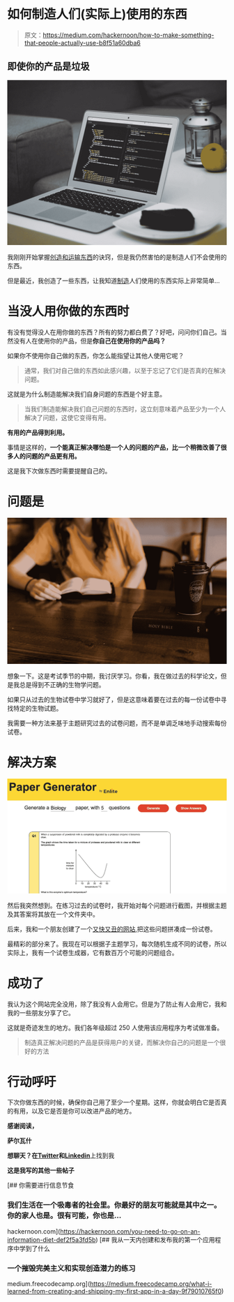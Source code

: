 # 如何制造人们(实际上)使用的东西

> 原文：<https://medium.com/hackernoon/how-to-make-something-that-people-actually-use-b8f51a60dba6>

## 即使你的产品是垃圾

![](img/ef983a654ef814b191ede9af0deec8ed.png)

我刚刚开始掌握[创造和运输东西](https://medium.freecodecamp.org/what-i-learned-from-creating-and-shipping-my-first-app-in-a-day-9f79010765f0)的诀窍，但是我仍然害怕的是制造人们不会使用的东西。

但是最近，我创造了一些东西，让我知道[制造](https://hackernoon.com/tagged/making)人们使用的东西实际上非常简单…

# 当没人用你做的东西时

有没有觉得没人在用你做的东西？所有的努力都白费了？好吧，问问你们自己。当然没有人在使用你的产品，但是**你自己在使用你的产品吗？**

如果你不使用你自己做的东西，你怎么能指望让其他人使用它呢？

> 通常，我们对自己做的东西如此感兴趣，以至于忘记了它们是否真的在解决问题。

这就是为什么制造能解决我们自身问题的东西是个好主意。

> 当我们制造能解决我们自己问题的东西时，这立刻意味着产品至少为一个人解决了问题，这使它变得有用。

**有用的产品得到利用。**

事情是这样的，**一个能真正解决哪怕是一个人的问题的产品，比一个稍微改善了很多人的问题的产品更有用。**

这是我下次做东西时需要提醒自己的。

# 问题是

![](img/4a240e023d988729777e3a084fb349d6.png)

想象一下。这是考试季节的中期，我讨厌学习。你看，我在做过去的科学论文，但是我总是得到不正确的生物学问题。

如果只从过去的生物试卷中学习就好了，但是这意味着要在过去的每一份试卷中寻找特定的生物试题。

我需要一种方法来基于主题研究过去的试卷问题，而不是单调乏味地手动搜索每份试卷。

# 解决方案

![](img/d36bc70a65e1854b519972f4f27d3fd1.png)

然后我突然想到。在练习过去的试卷时，我开始对每个问题进行截图，并根据主题及其答案将其放在一个文件夹中。

后来，我和一个朋友创建了一个[又快又丑的网站](http://enlite-app.com/Generator.html),把这些问题拼凑成一份试卷。

最精彩的部分来了。我现在可以根据子主题学习，每次随机生成不同的试卷，所以实际上，我有一个试卷生成器，它有数百万个可能的问题组合。

# 成功了

我认为这个网站完全没用，除了我没有人会用它。但是为了防止有人会用它，我和我的一些朋友分享了它。

这就是奇迹发生的地方。我们各年级超过 250 人使用该应用程序为考试做准备。

> 制造真正解决问题的产品是获得用户的关键，而解决你自己的问题是一个很好的方法

# 行动呼吁

下次你做东西的时候，确保你自己用了至少一个星期。这样，你就会明白它是否真的有用，以及它是否是你可以改进产品的地方。

**感谢阅读，**

**萨尔瓦什**

**想聊天？在**[**Twitter**](https://twitter.com/SarvasvKulpati)**和**[**Linkedin**](https://www.linkedin.com/in/sarvasvkulpati/)上找到我

**这是我写的其他一些帖子**

[](https://hackernoon.com/you-need-to-go-on-an-information-diet-def2f5a3fd5b) [## 你需要进行信息节食

### 我们生活在一个吸毒者的社会里。你最好的朋友可能就是其中之一。你的家人也是。很有可能，你也是…

hackernoon.com](https://hackernoon.com/you-need-to-go-on-an-information-diet-def2f5a3fd5b) [](https://medium.freecodecamp.org/what-i-learned-from-creating-and-shipping-my-first-app-in-a-day-9f79010765f0) [## 我从一天内创建和发布我的第一个应用程序中学到了什么

### 一个摧毁完美主义和实现创造潜力的练习

medium.freecodecamp.org](https://medium.freecodecamp.org/what-i-learned-from-creating-and-shipping-my-first-app-in-a-day-9f79010765f0)